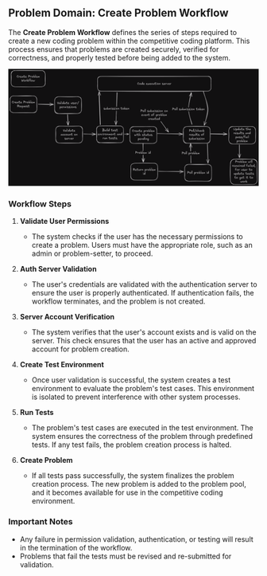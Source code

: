 ## Problem Domain: Create Problem Workflow

The **Create Problem Workflow** defines the series of steps required to create a new coding problem within the competitive coding platform. This process ensures that problems are created securely, verified for correctness, and properly tested before being added to the system.

![Create Problem Workflow](../../../static/img/create-problem-workflow.png)

### Workflow Steps

1. **Validate User Permissions**

   - The system checks if the user has the necessary permissions to create a problem. Users must have the appropriate role, such as an admin or problem-setter, to proceed.

2. **Auth Server Validation**

   - The user's credentials are validated with the authentication server to ensure the user is properly authenticated. If authentication fails, the workflow terminates, and the problem is not created.

3. **Server Account Verification**

   - The system verifies that the user's account exists and is valid on the server. This check ensures that the user has an active and approved account for problem creation.

4. **Create Test Environment**

   - Once user validation is successful, the system creates a test environment to evaluate the problem's test cases. This environment is isolated to prevent interference with other system processes.

5. **Run Tests**

   - The problem's test cases are executed in the test environment. The system ensures the correctness of the problem through predefined tests. If any test fails, the problem creation process is halted.

6. **Create Problem**
   - If all tests pass successfully, the system finalizes the problem creation process. The new problem is added to the problem pool, and it becomes available for use in the competitive coding environment.

### Important Notes

- Any failure in permission validation, authentication, or testing will result in the termination of the workflow.
- Problems that fail the tests must be revised and re-submitted for validation.
